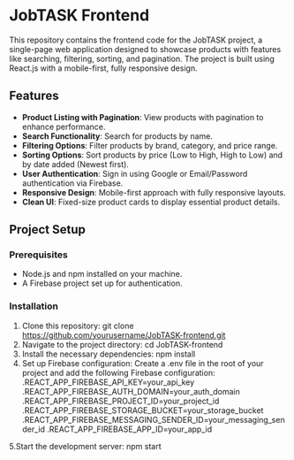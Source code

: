 # JobTASK Frontend

This repository contains the frontend code for the JobTASK project, a single-page web application designed to showcase products with features like searching, filtering, sorting, and pagination. The project is built using React.js with a mobile-first, fully responsive design.

## Features

- **Product Listing with Pagination**: View products with pagination to enhance performance.
- **Search Functionality**: Search for products by name.
- **Filtering Options**: Filter products by brand, category, and price range.
- **Sorting Options**: Sort products by price (Low to High, High to Low) and by date added (Newest first).
- **User Authentication**: Sign in using Google or Email/Password authentication via Firebase.
- **Responsive Design**: Mobile-first approach with fully responsive layouts.
- **Clean UI**: Fixed-size product cards to display essential product details.

## Project Setup

### Prerequisites

- Node.js and npm installed on your machine.
- A Firebase project set up for authentication.

### Installation

1. Clone this repository: git clone https://github.com/yourusername/JobTASK-frontend.git
2. Navigate to the project directory: cd JobTASK-frontend
3. Install the necessary dependencies: npm install
4. Set up Firebase configuration: Create a .env file in the root of your project and add the following Firebase configuration:
.REACT_APP_FIREBASE_API_KEY=your_api_key
.REACT_APP_FIREBASE_AUTH_DOMAIN=your_auth_domain
.REACT_APP_FIREBASE_PROJECT_ID=your_project_id
.REACT_APP_FIREBASE_STORAGE_BUCKET=your_storage_bucket
.REACT_APP_FIREBASE_MESSAGING_SENDER_ID=your_messaging_sender_id
.REACT_APP_FIREBASE_APP_ID=your_app_id

5.Start the development server: npm start

